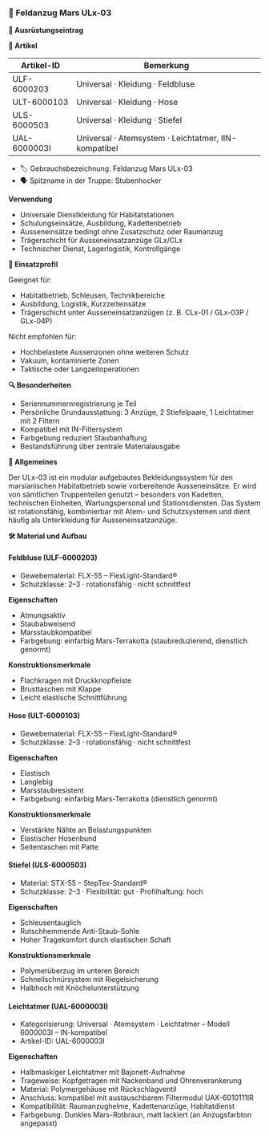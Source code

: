 ### 📄 Feldanzug Mars ULx-03

**🧾 Ausrüstungseintrag**

**📘 Artikel**

| Artikel-ID   | Bemerkung                                            |
|--------------|------------------------------------------------------|
| ULF-6000203  | Universal · Kleidung · Feldbluse                     |
| ULT-6000103  | Universal · Kleidung · Hose                          |
| ULS-6000503  | Universal · Kleidung · Stiefel                       |
| UAL-6000003I | Universal · Atemsystem · Leichtatmer, IIN-kompatibel |

* 🏷️ Gebrauchsbezeichnung: Feldanzug Mars ULx-03
* 🗣️ Spitzname in der Truppe: Stubenhocker

**Verwendung**

* Universale Dienstkleidung für Habitatstationen
* Schulungseinsätze, Ausbildung, Kadettenbetrieb
* Ausseneinsätze bedingt ohne Zusatzschutz oder Raumanzug
* Trägerschicht für Ausseneinsatzanzüge GLx/CLx
* Technischer Dienst, Lagerlogistik, Kontrollgänge

**📡 Einsatzprofil**

Geeignet für:

* Habitatbetrieb, Schleusen, Technikbereiche
* Ausbildung, Logistik, Kurzzeiteinsätze
* Trägerschicht unter Ausseneinsatzanzügen (z. B. CLx-01 / GLx-03P / GLx-04P)

Nicht empfohlen für:

* Hochbelastete Aussenzonen ohne weiteren Schutz
* Vakuum, kontaminierte Zonen
* Taktische oder Langzeitoperationen

**🔍 Besonderheiten**

* Seriennummernregistrierung je Teil
* Persönliche Grundausstattung: 3 Anzüge, 2 Stiefelpaare, 1 Leichtatmer mit 2 Filtern
* Kompatibel mit IN-Filtersystem
* Farbgebung reduziert Staubanhaftung
* Bestandsführung über zentrale Materialausgabe

**📄 Allgemeines**

Der ULx-03 ist ein modular aufgebautes Bekleidungssystem für den marsianischen Habitatbetrieb sowie vorbereitende
Ausseneinsätze.
Er wird von sämtlichen Truppenteilen genutzt – besonders von Kadetten, technischen Einheiten, Wartungspersonal und
Stationsdiensten.
Das System ist rotationsfähig, kombinierbar mit Atem- und Schutzsystemen und dient häufig als Unterkleidung für
Ausseneinsatzanzüge.

**🛠️ Material und Aufbau**

#### Feldbluse (ULF-6000203)

* Gewebematerial: FLX-55 – FlexLight-Standard®
* Schutzklasse: 2–3 · rotationsfähig · nicht schnittfest

**Eigenschaften**

* Atmungsaktiv
* Staubabweisend
* Marsstaubkompatibel
* Farbgebung: einfarbig Mars-Terrakotta (staubreduzierend, dienstlich genormt)

**Konstruktionsmerkmale**

* Flachkragen mit Druckknopfleiste
* Brusttaschen mit Klappe
* Leicht elastische Schnittführung

#### Hose (ULT-6000103)

* Gewebematerial: FLX-55 – FlexLight-Standard®
* Schutzklasse: 2–3 · rotationsfähig · nicht schnittfest

**Eigenschaften**

* Elastisch
* Langlebig
* Marsstaubresistent
* Farbgebung: einfarbig Mars-Terrakotta (dienstlich genormt)

**Konstruktionsmerkmale**

* Verstärkte Nähte an Belastungspunkten
* Elastischer Hosenbund
* Seitentaschen mit Patte

#### Stiefel (ULS-6000503)

* Material: STX-55 – StepTex-Standard®
* Schutzklasse: 2–3 · Flexibilität: gut · Profilhaftung: hoch

**Eigenschaften**

* Schleusentauglich
* Rutschhemmende Anti-Staub-Sohle
* Hoher Tragekomfort durch elastischen Schaft

**Konstruktionsmerkmale**

* Polymerüberzug im unteren Bereich
* Schnellschnürsystem mit Riegelsicherung
* Halbhoch mit Knöchelunterstützung

#### Leichtatmer (UAL-6000003I)

* Kategorisierung: Universal · Atemsystem · Leichtatmer – Modell 6000003I – IN-kompatibel
* Artikel-ID: UAL-6000003I

**Eigenschaften**

* Halbmaskiger Leichtatmer mit Bajonett-Aufnahme
* Trageweise: Kopfgetragen mit Nackenband und Ohrenverankerung
* Material: Polymergehäuse mit Rückschlagventil
* Anschluss: kompatibel mit austauschbarem Filtermodul UAX-6010111IR
* Kompatibilität: Raumanzughelme, Kadettenanzüge, Habitatdienst
* Farbgebung: Dunkles Mars-Rotbraun, matt lackiert (an Anzugsfarbton angepasst)
